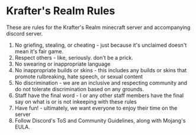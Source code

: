 # Krafter's Realm Rules
These are rules for the Krafter's Realm minecraft server and accompanying discord server.


1. No griefing, stealing, or cheating - just because it's unclaimed doesn't mean it's fair game.
2. Respect others - like, seriously. don't be a prick.
3. No swearing or inappropriate language
4. No inappropriate builds or skins - this includes any builds or skins that promote rulbreaking, hate speech, or sexual content
5. No discrimination - we are an inclusive and respecting community and do not tolerate discrimination based on any grounds.
6. Staff have the final word - I or any other staff members have the final say on what is or is not inkeeping with these rules
7. Have fun! - ultimately, we want everyone to enjoy their time on the server
8. Follow Discord's ToS and Community Guidelines, along with Mojang's EULA.
